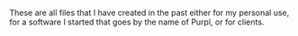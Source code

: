 These are all files that I have created in the past either for my personal use, for a software I started that goes by the name of Purpl, or for clients.
